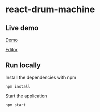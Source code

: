 # react-drum-machine

## Live demo

[Demo](https://50eob.codesandbox.io/)

[Editor](https://codesandbox.io/s/react-drum-machine-50eob?fontsize=14&hidenavigation=1&theme=dark)

## Run locally

Install the dependencies with npm

```
npm install
```

Start the application

```
npm start
```
